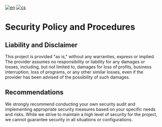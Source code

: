 [![en](https://img.shields.io/badge/lang-en-red.svg)](https://github.com/PepikVaio/remarkable_Xovi_Extensions?tab=security-ov-file)
[![cs](https://img.shields.io/badge/lang-cs-springgreen.svg)](https://github.com/PepikVaio/remarkable_Xovi_Extensions/blob/main/.language_cs/SECURITY.cs.md)


# Security Policy and Procedures


## Liability and Disclaimer

This project is provided "as is," without any warranties, express or implied. The provider assumes no responsibility or liability for any damages or losses, including, but not limited to, damages for loss of profits, business interruption, loss of programs, or any other similar losses, even if the provider has been advised of the possibility of such damages.

## Recommendations

We strongly recommend conducting your own security audit and implementing appropriate security measures based on your specific needs and risks. While we strive to maintain a high level of security for the project, we cannot guarantee security in all situations or configurations.
